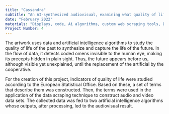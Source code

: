```yaml
---
title: "Cassandra"
subtitle: "An AI-synthesized audiovisual, examining what quality of life means."
date: "February 2022"
materials: "Displays, code, Ai algorithms, custom web scraping tools, DAWs"
Project Number: 4
---
```

The artwork uses data and artificial intelligence algorithms to study the quality of life of the past to synthesize and capture the life of the future. In the flow of data, it detects coded omens invisible to the human eye, making its precepts hidden in plain sight. Thus, the future appears before us, although visible yet unexplained, until the replacement of the artificial by the cooperative.

For the creation of this project, indicators of quality of life were studied according to the European Statistical Office. Based on these, a set of terms that describe them was constructed. Then, the terms were used in the application of the data scraping technique to construct audio and video data sets. The collected data was fed to two artificial intelligence algorithms whose outputs, after processing, led to the audiovisual result.